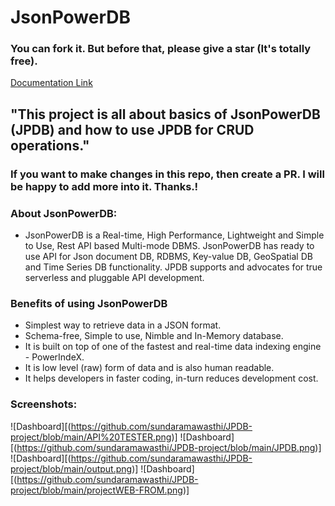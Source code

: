 # JsonPowerDB 
### You can fork it. But before that, please give a star (It's totally free).

[Documentation Link](http://login2explore.com/jpdb/docs.html)

## "This project is all about basics of JsonPowerDB (JPDB) and how to use JPDB for CRUD operations." 
### If you want to make changes in this repo, then create a PR. I will be happy to add more into it. Thanks.!
### About JsonPowerDB:

- JsonPowerDB is a Real-time, High Performance, Lightweight and Simple to Use, Rest API based Multi-mode DBMS. JsonPowerDB has ready to use API for Json document DB, RDBMS, Key-value DB, GeoSpatial DB and Time Series DB functionality. JPDB supports and advocates for true serverless and pluggable API development.

### Benefits of using JsonPowerDB

- Simplest way to retrieve data in a JSON format.
- Schema-free, Simple to use, Nimble and In-Memory database.
- It is built on top of one of the fastest and real-time data indexing engine - PowerIndeX.
- It is low level (raw) form of data and is also human readable.
- It helps developers in faster coding, in-turn reduces development cost.

### Screenshots:

![Dashboard][(https://github.com/sundaramawasthi/JPDB-project/blob/main/API%20TESTER.png)]
![Dashboard][(https://github.com/sundaramawasthi/JPDB-project/blob/main/JPDB.png)]
![Dashboard][(https://github.com/sundaramawasthi/JPDB-project/blob/main/output.png)]
![Dashboard][(https://github.com/sundaramawasthi/JPDB-project/blob/main/projectWEB-FROM.png)]


